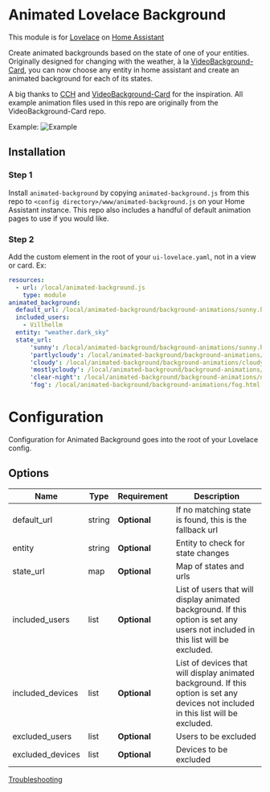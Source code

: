 # Animated Lovelace Background

This module is for [Lovelace](https://www.home-assistant.io/lovelace) on [Home Assistant](https://www.home-assistant.io/)

Create animated backgrounds based on the state of one of your entities. Originally designed for changing with the weather, à la [VideoBackground-Card](https://github.com/Perdemot/Lovelace-Cards/tree/master/VideoBackground-Card), you can now choose any entity in home assistant and create an animated background for each of its states.

A big thanks to [CCH](https://github.com/maykar/compact-custom-header) and [VideoBackground-Card](https://github.com/Perdemot/Lovelace-Cards/tree/master/VideoBackground-Card) for the inspiration. All example animation files used in this repo are originally from the VideoBackground-Card repo.

Example:
![Example](https://raw.githubusercontent.com/Villhellm/README_images/master/Animation.gif)

## Installation

### Step 1

Install `animated-background` by copying `animated-background.js` from this repo to `<config directory>/www/animated-background.js` on your Home Assistant instance. This repo also includes a handful of default animation pages to use if you would like.

### Step 2

Add the custom element in the root of your `ui-lovelace.yaml`, not in a view or card.
Ex:
```yaml
resources:
  - url: /local/animated-background.js
    type: module
animated_background:
  default_url: /local/animated-background/background-animations/sunny.html
  included_users:
    - Villhellm
  entity: "weather.dark_sky"
  state_url:
      'sunny': /local/animated-background/background-animations/sunny.html
      'partlycloudy': /local/animated-background/background-animations/cloudy.html
      'cloudy': /local/animated-background/background-animations/cloudy.html
      'mostlycloudy': /local/animated-background/background-animations/mostlycloudy.html
      'clear-night': /local/animated-background/background-animations/night.html
      'fog': /local/animated-background/background-animations/fog.html
```

# Configuration

Configuration for Animated Background goes into the root of your Lovelace config.

## Options

| Name | Type | Requirement | Description
| ---- | ---- | ------- | -----------
| default_url | string | **Optional** | If no matching state is found, this is the fallback url
| entity | string | **Optional** | Entity to check for state changes
| state_url | map | **Optional** | Map of states and urls
| included_users | list | **Optional** | List of users that will display animated background. If this option is set any users not included in this list will be excluded.
| included_devices | list | **Optional** | List of devices that will display animated background. If this option is set any devices not included in this list will be excluded.
| excluded_users | list | **Optional** | Users to be excluded
| excluded_devices | list | **Optional** | Devices to be excluded

[Troubleshooting](https://github.com/thomasloven/hass-config/wiki/Lovelace-Plugins)
